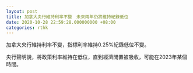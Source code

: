 ```yaml
---
layout: post
title: 加拿大央行維持利率不變　未來兩年仍將維持紀錄低位
date: 2020-10-28 22:59:28.000000000 +08:00
categories: rthk
---
```


加拿大央行維持利率不變，指標利率維持0.25%紀錄低位不變。

央行聲明說，將政策利率維持在低位，直到經濟閒置被吸收，可能在2023年某個時間。
